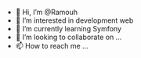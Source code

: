 - 👋 Hi, I’m @Ramouh
- 👀 I’m interested in development web 
- 🌱 I’m currently learning Symfony
- 💞️ I’m looking to collaborate on ...
- 📫 How to reach me ...

<!---
Ramouh/Ramouh is a ✨ special ✨ repository because its `README.md` (this file) appears on your GitHub profile.
You can click the Preview link to take a look at your changes.
--->
